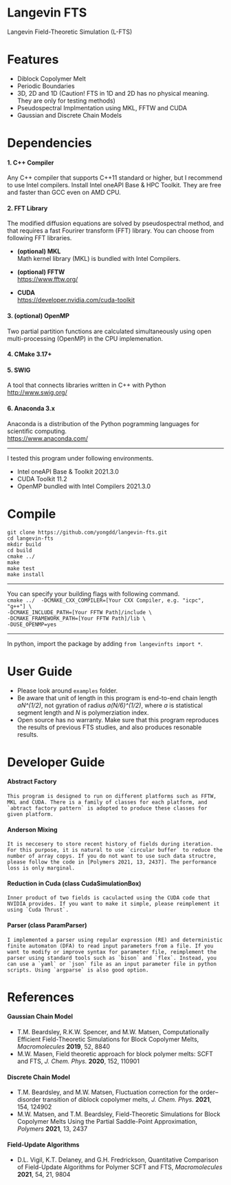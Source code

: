 # Langevin FTS
Langevin Field-Theoretic Simulation (L-FTS)

# Features
* Diblock Copolymer Melt
* Periodic Boundaries  
* 3D, 2D and 1D (Caution! FTS in 1D and 2D has no physical meaning. They are only for testing methods)
* Pseudospectral Implmentation using MKL, FFTW and CUDA
* Gaussian and Discrete Chain Models

# Dependencies
#### 1. C++ Compiler
  Any C++ compiler that supports C++11 standard or higher, but I recommend to use Intel compilers. Install Intel oneAPI Base & HPC Toolkit. They are free and faster than GCC even on AMD CPU.

#### 2. FFT Library
  The modified diffusion equations are solved by pseudospectral method, and that requires a fast Fourirer transform (FFT) library. You can choose from following FFT libraries.

+ **(optional) MKL**   
  Math kernel library (MKL) is bundled with Intel Compilers.  

+ **(optional) FFTW**   
  https://www.fftw.org/
  
+ **CUDA**  
  https://developer.nvidia.com/cuda-toolkit  
  
#### 3. (optional) OpenMP
  Two partial partition functions are calculated simultaneously using open multi-processing (OpenMP) in the CPU implemenation.  

#### 4. CMake 3.17+

#### 5. SWIG
  A tool that connects libraries written in C++ with Python    
  http://www.swig.org/

#### 6. Anaconda 3.x
  Anaconda is a distribution of the Python pogramming languages for scientific computing.  
  https://www.anaconda.com/

* * *
I tested this program under following environments.  
+ Intel oneAPI Base & Toolkit 2021.3.0  
+ CUDA Toolkit 11.2  
+ OpenMP bundled with Intel Compilers 2021.3.0  

# Compile
  `git clone https://github.com/yongdd/langevin-fts.git`  
  `cd langevin-fts`  
  `mkdir build`  
  `cd build`  
  `cmake ../`  
  `make`   
  `make test`   
  `make install`
* * *
  You can specify your building flags with following command.   
  `cmake ../  -DCMAKE_CXX_COMPILER=[Your CXX Compiler, e.g. "icpc", "g++"] \`   
  `-DCMAKE_INCLUDE_PATH=[Your FFTW Path]/include \`  
  `-DCMAKE_FRAMEWORK_PATH=[Your FFTW Path]/lib \`  
  `-DUSE_OPENMP=yes`
* * *
  In python, import the package by adding  `from langevinfts import *`.

# User Guide
+ Please look around `examples` folder.  
+ Be aware that unit of length in this program is end-to-end chain length *aN^(1/2)*, not gyration of radius *a(N/6)^(1/2)*, where *a* is statistical segment length and *N* is polymerziation index.  
+ Open source has no warranty. Make sure that this program reproduces the results of previous FTS studies, and also produces resonable results.  

# Developer Guide
#### Abstract Factory   
    This program is designed to run on different platforms such as FFTW, MKL and CUDA. There is a family of classes for each platform, and `abtract factory pattern` is adopted to produce these classes for given platform.

#### Anderson Mixing   
    It is neccesery to store recent history of fields during iteration. For this purpose, it is natural to use `circular buffer` to reduce the number of array copys. If you do not want to use such data structre, please follow the code in [Polymers 2021, 13, 2437]. The performance loss is only marginal.

#### Reduction in Cuda (class CudaSimulationBox)   
    Inner product of two fields is caculacted using the CUDA code that NVIDIA provides. If you want to make it simple, please reimplement it using `Cuda Thrust`.

#### Parser (class ParamParser)   
    I implemented a parser using regular expression (RE) and deterministic finite automaton (DFA) to read input parameters from a file. If you want to modify or improve syntax for parameter file, reimplement the parser using standard tools such as `bison` and `flex`. Instead, you can use a `yaml` or `json` file as an input parameter file in python scripts. Using `argparse` is also good option.
  
# References
#### Gaussian Chain Model
+ T.M. Beardsley, R.K.W. Spencer, and M.W. Matsen, Computationally Efficient Field-Theoretic Simulations for Block Copolymer Melts, *Macromolecules* **2019**, 52, 8840   
+ M.W. Masen, Field theoretic approach for block polymer melts: SCFT and FTS, *J. Chem. Phys.* **2020**, 152, 110901   
#### Discrete Chain Model
+ T.M. Beardsley, and M.W. Matsen, Fluctuation correction for the order–disorder transition of diblock copolymer melts, *J. Chem. Phys.* **2021**, 154, 124902   
+ M.W. Matsen, and T.M. Beardsley, Field-Theoretic Simulations for Block Copolymer Melts Using the Partial Saddle-Point Approximation, *Polymers* **2021**, 13, 2437   
####  Field-Update Algorithms
+ D.L. Vigil, K.T. Delaney, and G.H. Fredrickson, Quantitative Comparison of Field-Update Algorithms for Polymer SCFT and FTS, *Macromolecules* **2021**, 54, 21, 9804

